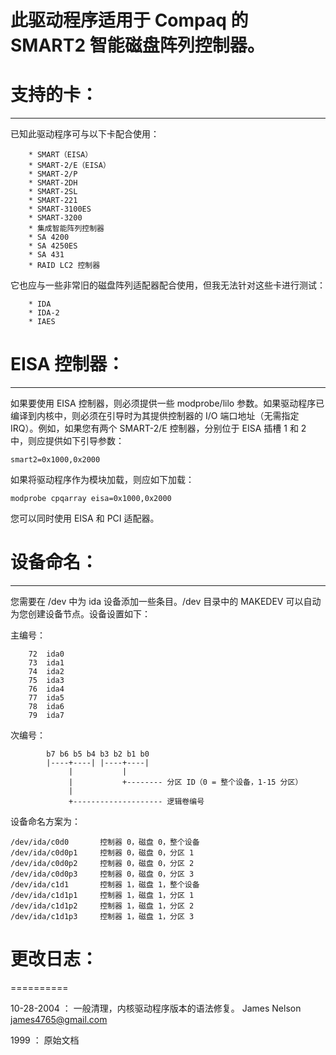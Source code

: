 # 此驱动程序适用于 Compaq 的 SMART2 智能磁盘阵列控制器。

# 支持的卡：

----------------

已知此驱动程序可与以下卡配合使用：

```
    * SMART（EISA）
    * SMART-2/E（EISA）
    * SMART-2/P
    * SMART-2DH
    * SMART-2SL
    * SMART-221
    * SMART-3100ES
    * SMART-3200
    * 集成智能阵列控制器
    * SA 4200
    * SA 4250ES
    * SA 431
    * RAID LC2 控制器
```

它也应与一些非常旧的磁盘阵列适配器配合使用，但我无法针对这些卡进行测试：

```
    * IDA
    * IDA-2
    * IAES
```

# EISA 控制器：

-----------------

如果要使用 EISA 控制器，则必须提供一些 modprobe/lilo 参数。如果驱动程序已编译到内核中，则必须在引导时为其提供控制器的 I/O 端口地址（无需指定 IRQ）。例如，如果您有两个 SMART-2/E 控制器，分别位于 EISA 插槽 1 和 2 中，则应提供如下引导参数：

    smart2=0x1000,0x2000

如果将驱动程序作为模块加载，则应如下加载：

    modprobe cpqarray eisa=0x1000,0x2000

您可以同时使用 EISA 和 PCI 适配器。

# 设备命名：

--------------

您需要在 /dev 中为 ida 设备添加一些条目。/dev 目录中的 MAKEDEV 可以自动为您创建设备节点。设备设置如下：

主编号：

```
    72	ida0
    73	ida1
    74	ida2
    75	ida3
    76	ida4
    77	ida5
    78	ida6
    79	ida7
```

次编号：

```
        b7 b6 b5 b4 b3 b2 b1 b0
        |----+----| |----+----|
             |           |
             |           +-------- 分区 ID（0 = 整个设备，1-15 分区）
             |
             +-------------------- 逻辑卷编号
```

设备命名方案为：
```
/dev/ida/c0d0		控制器 0，磁盘 0，整个设备
/dev/ida/c0d0p1		控制器 0，磁盘 0，分区 1
/dev/ida/c0d0p2		控制器 0，磁盘 0，分区 2
/dev/ida/c0d0p3		控制器 0，磁盘 0，分区 3
/dev/ida/c1d1		控制器 1，磁盘 1，整个设备
/dev/ida/c1d1p1		控制器 1，磁盘 1，分区 1
/dev/ida/c1d1p2		控制器 1，磁盘 1，分区 2
/dev/ida/c1d1p3		控制器 1，磁盘 1，分区 3
```

# 更改日志：

==========

10-28-2004 ： 一般清理，内核驱动程序版本的语法修复。  James Nelson <james4765@gmail.com>

1999 ： 原始文档